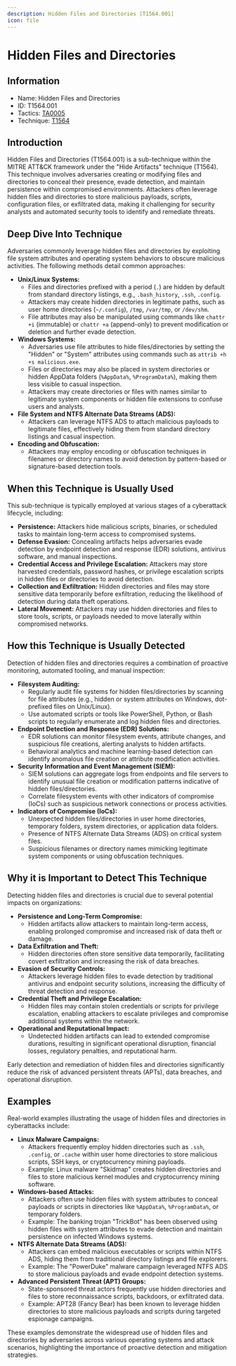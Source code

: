 ```yaml
---
description: Hidden Files and Directories [T1564.001]
icon: file
---
```


# Hidden Files and Directories

## Information

* Name: Hidden Files and Directories
* ID: T1564.001
* Tactics: [TA0005](../)
* Technique: [T1564](./)

## Introduction

Hidden Files and Directories (T1564.001) is a sub-technique within the MITRE ATT\&CK framework under the "Hide Artifacts" technique (T1564). This technique involves adversaries creating or modifying files and directories to conceal their presence, evade detection, and maintain persistence within compromised environments. Attackers often leverage hidden files and directories to store malicious payloads, scripts, configuration files, or exfiltrated data, making it challenging for security analysts and automated security tools to identify and remediate threats.

## Deep Dive Into Technique

Adversaries commonly leverage hidden files and directories by exploiting file system attributes and operating system behaviors to obscure malicious activities. The following methods detail common approaches:

* **Unix/Linux Systems:**
  * Files and directories prefixed with a period (`.`) are hidden by default from standard directory listings, e.g., `.bash_history`, `.ssh`, `.config`.
  * Attackers may create hidden directories in legitimate paths, such as user home directories (`~/.config`), `/tmp`, `/var/tmp`, or `/dev/shm`.
  * File attributes may also be manipulated using commands like `chattr +i` (immutable) or `chattr +a` (append-only) to prevent modification or deletion and further evade detection.
* **Windows Systems:**
  * Adversaries use file attributes to hide files/directories by setting the "Hidden" or "System" attributes using commands such as `attrib +h +s malicious.exe`.
  * Files or directories may also be placed in system directories or hidden AppData folders (`%AppData%`, `%ProgramData%`), making them less visible to casual inspection.
  * Attackers may create directories or files with names similar to legitimate system components or hidden file extensions to confuse users and analysts.
* **File System and NTFS Alternate Data Streams (ADS):**
  * Attackers can leverage NTFS ADS to attach malicious payloads to legitimate files, effectively hiding them from standard directory listings and casual inspection.
* **Encoding and Obfuscation:**
  * Attackers may employ encoding or obfuscation techniques in filenames or directory names to avoid detection by pattern-based or signature-based detection tools.

## When this Technique is Usually Used

This sub-technique is typically employed at various stages of a cyberattack lifecycle, including:

* **Persistence:** Attackers hide malicious scripts, binaries, or scheduled tasks to maintain long-term access to compromised systems.
* **Defense Evasion:** Concealing artifacts helps adversaries evade detection by endpoint detection and response (EDR) solutions, antivirus software, and manual inspections.
* **Credential Access and Privilege Escalation:** Attackers may store harvested credentials, password hashes, or privilege escalation scripts in hidden files or directories to avoid detection.
* **Collection and Exfiltration:** Hidden directories and files may store sensitive data temporarily before exfiltration, reducing the likelihood of detection during data theft operations.
* **Lateral Movement:** Attackers may use hidden directories and files to store tools, scripts, or payloads needed to move laterally within compromised networks.

## How this Technique is Usually Detected

Detection of hidden files and directories requires a combination of proactive monitoring, automated tooling, and manual inspection:

* **Filesystem Auditing:**
  * Regularly audit file systems for hidden files/directories by scanning for file attributes (e.g., hidden or system attributes on Windows, dot-prefixed files on Unix/Linux).
  * Use automated scripts or tools like PowerShell, Python, or Bash scripts to regularly enumerate and log hidden files and directories.
* **Endpoint Detection and Response (EDR) Solutions:**
  * EDR solutions can monitor filesystem events, attribute changes, and suspicious file creations, alerting analysts to hidden artifacts.
  * Behavioral analytics and machine learning-based detection can identify anomalous file creation or attribute modification activities.
* **Security Information and Event Management (SIEM):**
  * SIEM solutions can aggregate logs from endpoints and file servers to identify unusual file creation or modification patterns indicative of hidden files/directories.
  * Correlate filesystem events with other indicators of compromise (IoCs) such as suspicious network connections or process activities.
* **Indicators of Compromise (IoCs):**
  * Unexpected hidden files/directories in user home directories, temporary folders, system directories, or application data folders.
  * Presence of NTFS Alternate Data Streams (ADS) on critical system files.
  * Suspicious filenames or directory names mimicking legitimate system components or using obfuscation techniques.

## Why it is Important to Detect This Technique

Detecting hidden files and directories is crucial due to several potential impacts on organizations:

* **Persistence and Long-Term Compromise:**
  * Hidden artifacts allow attackers to maintain long-term access, enabling prolonged compromise and increased risk of data theft or damage.
* **Data Exfiltration and Theft:**
  * Hidden directories often store sensitive data temporarily, facilitating covert exfiltration and increasing the risk of data breaches.
* **Evasion of Security Controls:**
  * Attackers leverage hidden files to evade detection by traditional antivirus and endpoint security solutions, increasing the difficulty of threat detection and response.
* **Credential Theft and Privilege Escalation:**
  * Hidden files may contain stolen credentials or scripts for privilege escalation, enabling attackers to escalate privileges and compromise additional systems within the network.
* **Operational and Reputational Impact:**
  * Undetected hidden artifacts can lead to extended compromise durations, resulting in significant operational disruption, financial losses, regulatory penalties, and reputational harm.

Early detection and remediation of hidden files and directories significantly reduce the risk of advanced persistent threats (APTs), data breaches, and operational disruption.

## Examples

Real-world examples illustrating the usage of hidden files and directories in cyberattacks include:

* **Linux Malware Campaigns:**
  * Attackers frequently employ hidden directories such as `.ssh`, `.config`, or `.cache` within user home directories to store malicious scripts, SSH keys, or cryptocurrency mining payloads.
  * Example: Linux malware "Skidmap" creates hidden directories and files to store malicious kernel modules and cryptocurrency mining software.
* **Windows-based Attacks:**
  * Attackers often use hidden files with system attributes to conceal payloads or scripts in directories like `%AppData%`, `%ProgramData%`, or temporary folders.
  * Example: The banking trojan "TrickBot" has been observed using hidden files with system attributes to evade detection and maintain persistence on infected Windows systems.
* **NTFS Alternate Data Streams (ADS):**
  * Attackers can embed malicious executables or scripts within NTFS ADS, hiding them from traditional directory listings and file explorers.
  * Example: The "PowerDuke" malware campaign leveraged NTFS ADS to store malicious payloads and evade endpoint detection systems.
* **Advanced Persistent Threat (APT) Groups:**
  * State-sponsored threat actors frequently use hidden directories and files to store reconnaissance scripts, backdoors, or exfiltrated data.
  * Example: APT28 (Fancy Bear) has been known to leverage hidden directories to store malicious payloads and scripts during targeted espionage campaigns.

These examples demonstrate the widespread use of hidden files and directories by adversaries across various operating systems and attack scenarios, highlighting the importance of proactive detection and mitigation strategies.
